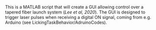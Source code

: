 This is a MATLAB script that will create a GUI allowing control over a tapered fiber launch system (*Lee et al, 2020*). 
The GUI is designed to trigger laser pulses when receiving a digital ON signal, coming from e.g. Arduino (see LickingTaskBehavior/AdruinoCodes).


